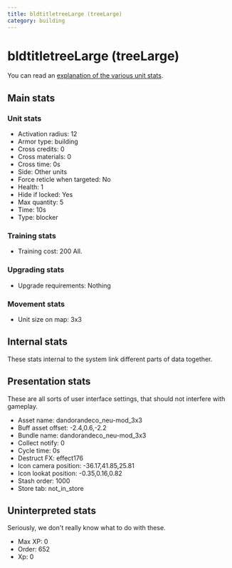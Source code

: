 ```yaml
---
title: bldtitletreeLarge (treeLarge)
category: building
---
```


# bldtitletreeLarge (treeLarge)

You can read an [explanation  of the various unit stats](unitexplained.md).

## Main stats

### Unit stats

  * Activation radius: 12
  * Armor type: building
  * Cross credits: 0
  * Cross materials: 0
  * Cross time: 0s
  * Side: Other units
  * Force reticle when targeted: No
  * Health: 1
  * Hide if locked: Yes
  * Max quantity: 5
  * Time: 10s
  * Type: blocker

### Training stats

  * Training cost: 200 All.

### Upgrading stats

  * Upgrade requirements: Nothing

### Movement stats

  * Unit size on map: 3x3

## Internal stats

These stats internal to the system link different parts of data together.


## Presentation stats

These are all sorts of user interface settings, that should not interfere with gameplay.

  * Asset name: dandorandeco_neu-mod_3x3
  * Buff asset offset: -2.4,0.6,-2.2
  * Bundle name: dandorandeco_neu-mod_3x3
  * Collect notify: 0
  * Cycle time: 0s
  * Destruct FX: effect176
  * Icon camera position: -36.17,41.85,25.81
  * Icon lookat position: -0.35,0.16,0.82
  * Stash order: 1000
  * Store tab: not_in_store

## Uninterpreted stats

Seriously, we don't really know what to do with these.

  * Max XP: 0
  * Order: 652
  * Xp: 0

